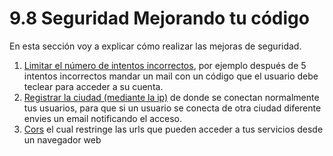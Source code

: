 # 9.8 Seguridad Mejorando tu código

En esta sección voy a explicar cómo realizar las mejoras de seguridad.&#x20;

1. [Limitar el número de intentos incorrectos](7.8.1-como-limitar-el-numero-de-intentos-incorrectos-en-el-login.md), por ejemplo después de 5 intentos incorrectos mandar un mail con un código que el usuario debe teclear para acceder a su cuenta.
2. [Registrar la ciudad (mediante la ip)](7.8.2-como-obtener-la-ciudad-del-usuario-por-medio-de-la-ip.md) de donde se conectan normalmente tus usuarios, para que si un usuario se conecta de otra ciudad diferente envies un email notificando el acceso.
3. [Cors](7.8.3-configurando-cors.md) el cual restringe las urls que pueden acceder a tus servicios desde un navegador web
